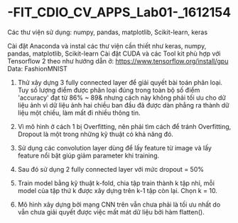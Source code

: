 # -FIT_CDIO_CV_APPS_Lab01-_1612154
Các thư viện sử dụng: numpy, pandas, matplotlib, Scikit-learn, keras

Cài đặt Anaconda và instal các thư viện cần thiết như keras, numpy, pandas, matplotlib, Scikit-learn
Cài đặt CUDA và các Tool kit phù hợp với Tensorflow 2 theo như hướng dẫn ở: https://www.tensorflow.org/install/gpu
Data: FashionMNIST

1. Thử xây dựng 3 fully connected layer để giải quyết bài toán phân loại. Tuy số lượng điểm được phân loại đúng trong toàn bộ số điểm 'accuracy' đạt từ 86% ~ 89& nhưng cách này không phải tối ưu cho dữ liệu ảnh vì dữ liệu ảnh hai chiều ban đầu đã được dàn phẳng ra thành dữ liệu một chiều, làm mất đi nhiều thông tin.

2. Vì mô hình ở cách 1 bị Overfitting, nên phải tìm cách để tránh Overfitting, Dropout là một trong những kỹ thuật có khả năng đó.

3. Sử dụng các convolution layer dùng để lấy feature từ image và lấy feature nổi bật giúp giảm parameter khi training.

4. Sau đó sử dụng 2 fully connected layer với mức dropout = 50%

5. Train model bằng kỹ thuật k-fold, chia tập train thành k tập nhỉ, mỗi model của tập thứ k được xây dựng trên k-1 tập còn lại. Chọn k = 10.

6. Mô hình xây dựng bởi mạng CNN trên vẫn chưa phải là tối ưu nhất do vẫn chưa giải quyết được việc mất mát dữ liệu bởi hàm flatten().
